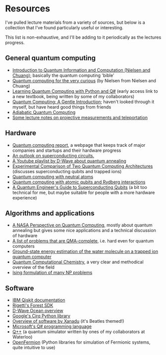 # Resources

I've pulled lecture materials from a variety of sources, but below is a collection that I've found particularly useful or interesting.

This list is non-exhaustive, and I'll be adding to it periodically as the lectures progress.

## General quantum computing
- [Introduction to Quantum Information and Computation (Nielsen and Chuang)](https://www.amazon.ca/Quantum-Computation-Information-10th-Anniversary/dp/1107002176/ref=sr_1_1?crid=UDDSOP619RB&keywords=quantum+computation+and+quantum+information&qid=1557595705&s=gateway&sprefix=quantum+computation+%2Caps%2C311&sr=8-1); basically the quantum computing 'bible'
- [Quantum computing for the very curious](https://quantum.country/qcvc) (by Nielsen from Nielsen and Chuang)
- [Learning Quantum Computing with Python and Q#](https://www.manning.com/books/learn-quantum-computing-with-python-and-q-sharp) (early access link to a new textbook, being written by some of my collaborators)
- [Quantum Computing: A Gentle Introduction](https://www.amazon.ca/Quantum-Computing-Introduction-Eleanor-Rieffel/dp/0262526670); haven't looked through it myself, but have heard good things from friends
- [Adiabatic Quantum Computing](http://arxiv.org/abs/1611.04471)
- [Some lecture notes on projective measurements and teleportation](https://www.people.vcu.edu/~sgharibian/courses/CMSC491/notes/Lecture%203%20-%20Measurement.pdf)

## Hardware
- [Quantum computing report](https://quantumcomputingreport.com/), a webpage that keeps track of major companies and startups and their hardware progress
- [An outlook on superconducting circuits.]([https://science.sciencemag.org/content/339/6124/1169.full)
- [A Youtube playlist by D-Wave about quantum annealing](https://www.youtube.com/playlist?list=PLPvKnT7dgEsvVQwGgrlUVXBa2J6PAW8a4) 
- [Experimental Comparison of Two Quantum Computing Architectures](https://arxiv.org/abs/1702.01852) (discusses superconducting qubits and trapped ions)
- [Quantum computing with neutral atoms](https://physicstoday.scitation.org/doi/10.1063/PT.3.3626)
- [Quantum computing with atomic qubits and Rydberg interactions](https://arxiv.org/abs/1605.05207)
- [A Quantum Engineer's Guide to Superconducting Qubits](http://arxiv.org/abs/1904.06560) (a bit too technical for me, but maybe suitable for people with a more hardware experience)


## Algorithms and applications
- [A NASA Perspective on Quantum Computing](https://arxiv.org/abs/1704.04836), mostly about quantum annealing but gives some nice applications and a technical discussion of hardware
- [A list of problems that are QMA-complete](https://arxiv.org/abs/1212.6312), i.e. hard even for quantum computers
- [Ground-state energy estimation of the water molecule on a trapped ion quantum computer](https://arxiv.org/abs/1902.10171)
- [Quantum Computational Chemistry](http://arxiv.org/abs/1808.10402), a very clear and methodical overview of the field
- [Ising formulation of many NP problems](http://arxiv.org/abs/1302.5843)

## Software
- [IBM Qiskit documentation](https://qiskit.org/documentation/)
- [Rigetti's Forest SDK](https://www.rigetti.com/forest)
- [D-Wave Ocean overview](https://ocean.dwavesys.com/)
- [Google's Cirq Python library](https://github.com/quantumlib/Cirq)
- [Overview of software by Xanadu](https://www.xanadu.ai/software/) (it's Beatles themed!)
- [Microsoft's Q# programming language](https://docs.microsoft.com/en-us/quantum/?view=qsharp-preview)
- [Q++](https://github.com/vsoftco/qpp) (a quantum simulator written by ones of my collaborators at Waterloo)
- [OpenFermion](https://github.com/quantumlib/openfermion) (Python libraries for simulation of Fermionic systems, quite intuitive to use)

